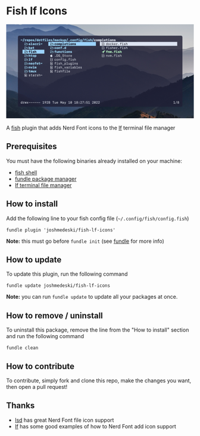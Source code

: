 # Fish lf Icons

![fish lf icons screenshot](./fish-lf-icons-screenshot.jpg)

A [fish](https://fishshell.com) plugin that adds Nerd Font icons to the [lf](https://github.com/gokcehan/lf) terminal file manager

## Prerequisites

You must have the following binaries already installed on your machine:

- [fish shell](https://fishshell.com)
- [fundle package manager](https://github.com/danhper/fundle)
- [lf terminal file manager](https://github.com/gokcehan/lf)

## How to install

Add the following line to your fish config file (`~/.config/fish/config.fish`)

```fish
fundle plugin 'joshmedeski/fish-lf-icons'
```

**Note:** this must go before `fundle init` (see [fundle](https://github.com/danhper/fundle) for more info)

## How to update

To update this plugin, run the following command

```fish
fundle update joshmedeski/fish-lf-icons
```

**Note:** you can run `fundle update` to update all your packages at once.

## How to remove / uninstall

To uninstall this package, remove the line from the "How to install" section and run the following command

```fish
fundle clean
```

## How to contribute

To contribute, simply fork and clone this repo, make the changes you want, then open a pull request!

## Thanks

- [lsd](https://github.com/Peltoche/lsd) has great Nerd Font file icon support
- [lf](https://github.com/gokcehan/lf) has some good examples of how to Nerd Font add icon support
